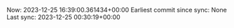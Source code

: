 Now: 2023-12-25 16:39:00.361434+00:00 Earliest commit since sync: None Last sync: 2023-12-25 00:30:19+00:00
